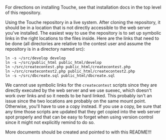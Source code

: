 For directions on installing Touche, see that installation docs in the
top level of this repository.

Using the Touche repository in a live system.  After cloning the
repository, it should be in a location that is not directly accessible
to the web server you've installed.  The easiest way to use the
repository is to set up symbolic links in the right locations to the
files inside.  Here are the links that need to be done (all
directories are relative to the contest user and assume the repository
is in a directory named src):

    ln -s ~/src/develop develop
    ln -s ~/src/public_html public_html/develop
    ln ~/src/createcontest.php public_html/createcontest.php
    ln ~/src/createcontest2.php public_html/createcontest2.php
    ln -s ~/src/dbcreate.sql public_html/dbcreate.sql

We cannot use symbolic links for the `createcontest` scripts since
they are directly executed by the web server and we use suexec, which
doesn't work over links and so it needs to be hard linked.  This
probably isn't an issue since the two locations are probably on the
same mount point.  Otherwise, you'll have to use a copy instead.  If
you use a copy, be sure that any time those scripts are updated that they
get copied into the web server spot properly and that can be easy to
forget when using version control since it might not explicitly remind
to do so.

More documents should be created and pointed to with this README!!!
